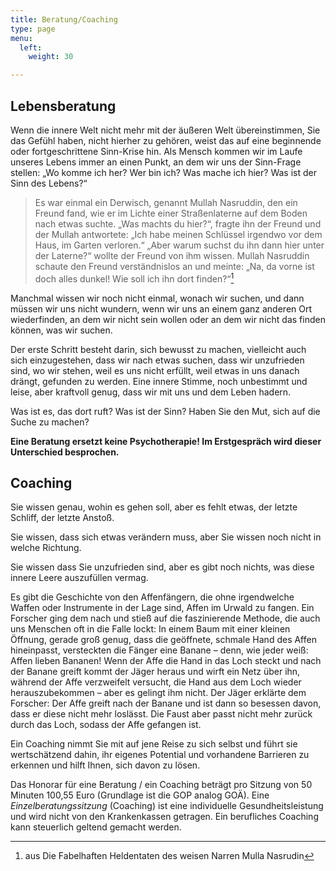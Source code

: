 ```yaml
---
title: Beratung/Coaching
type: page
menu:
  left:
    weight: 30

---
```

## Lebensberatung ##

Wenn die innere Welt nicht mehr mit der äußeren Welt übereinstimmen, Sie das Gefühl haben, nicht hierher zu gehören, weist das auf eine beginnende oder fortgeschrittene Sinn-Krise hin. Als Mensch kommen wir im Laufe unseres Lebens immer an einen Punkt, an dem wir uns der Sinn-Frage stellen: „Wo komme ich her? Wer bin ich? Was mache ich hier? Was ist der Sinn des Lebens?“

> Es war einmal ein Derwisch, genannt Mullah Nasruddin, den ein Freund fand, wie er im Lichte einer Straßenlaterne auf dem Boden nach etwas suchte.
> „Was machts du hier?“, fragte ihn der Freund und der Mullah antwortete: „Ich habe meinen Schlüssel irgendwo vor dem Haus, im Garten verloren.“
> „Aber warum suchst du ihn dann hier unter der Laterne?“ wollte der Freund von ihm wissen.
> Mullah Nasruddin schaute den Freund verständnislos an und meinte: „Na, da vorne ist doch alles dunkel! Wie soll ich ihn dort finden?“[^1]

Manchmal wissen wir noch nicht einmal, wonach wir suchen, und dann müssen wir uns nicht wundern, wenn wir uns an einem ganz anderen Ort wiederfinden, an dem wir nicht sein wollen oder an dem wir nicht das finden können, was wir suchen.

Der erste Schritt besteht darin, sich bewusst zu machen, vielleicht auch sich einzugestehen, dass wir nach etwas suchen, dass wir unzufrieden sind, wo wir stehen, weil es uns nicht erfüllt, weil etwas in uns danach drängt, gefunden zu werden. Eine innere Stimme, noch unbestimmt und leise, aber kraftvoll genug, dass wir mit uns und dem Leben hadern.

Was ist es, das dort ruft? Was ist der Sinn? Haben Sie den Mut, sich auf die Suche zu machen?

**Eine Beratung ersetzt keine Psychotherapie! Im Erstgespräch wird dieser Unterschied besprochen.**


## Coaching ##

Sie wissen genau, wohin es gehen soll, aber es fehlt etwas, der letzte Schliff, der letzte Anstoß.

Sie wissen, dass sich etwas verändern muss, aber Sie wissen noch nicht in welche Richtung.

Sie wissen dass Sie unzufrieden sind, aber es gibt noch nichts, was diese innere Leere auszufüllen vermag.

Es gibt die Geschichte von den Affenfängern, die ohne irgendwelche Waffen oder Instrumente in der Lage sind, Affen im Urwald zu fangen. Ein Forscher ging dem nach und stieß auf die faszinierende Methode, die auch uns Menschen oft in die Falle lockt: In einem Baum mit einer kleinen Öffnung, gerade groß genug, dass die geöffnete, schmale Hand des Affen hineinpasst, versteckten die Fänger eine Banane – denn, wie jeder weiß: Affen lieben Bananen! Wenn der Affe die Hand in das Loch steckt und nach der Banane greift kommt der Jäger heraus und wirft ein Netz über ihn, während der Affe verzweifelt versucht, die Hand aus dem Loch wieder herauszubekommen – aber es gelingt ihm nicht. Der Jäger erklärte dem Forscher: Der Affe greift nach der Banane und ist dann so besessen davon, dass er diese nicht mehr loslässt. Die Faust aber passt nicht mehr zurück durch das Loch, sodass der Affe gefangen ist.

Ein Coaching nimmt Sie mit auf jene Reise zu sich selbst und führt sie wertschätzend dahin, ihr eigenes Potential und vorhandene Barrieren zu erkennen und hilft Ihnen, sich davon zu lösen.

Das Honorar für eine Beratung / ein Coaching beträgt pro Sitzung von 50 Minuten 100,55 Euro (Grundlage ist die GOP analog GOÄ). Eine *Einzelberatungssitzung* (Coaching) ist eine individuelle Gesundheitsleistung und wird nicht von den Krankenkassen getragen. Ein berufliches Coaching kann steuerlich geltend gemacht werden.

[^1]: aus Die Fabelhaften Heldentaten des weisen Narren Mulla Nasrudin


